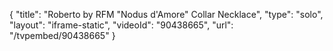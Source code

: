 {
    "title": "Roberto by RFM \"Nodus d'Amore\" Collar Necklace",
    "type": "solo",
    "layout": "iframe-static",
    "videoId": "90438665",
    "url": "\/tvpembed\/90438665"
}